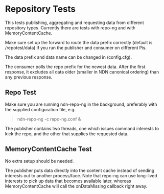 Repository Tests
================

This tests publishing, aggregating and requesting data from different repository types. Currently there are tests with repo-ng and with MemoryContentCache.

Make sure set up the forward to route the data prefix correctly (default is /repotest/data) if you run the publisher and consumer on different Pis.

The data prefix and data name can be changed in (config.cfg).

The consumer polls the repo prefix for the newest data. After the first response, it excludes all data older (smaller in NDN canonical ordering) than any previous response.  


Repo Test
---------
Make sure you are running ndn-repo-ng in the background, preferably with the supplied configuration file, e.g.
>    ndn-repo-ng -c repo-ng.conf &

The publisher contains two threads, one which issues command interests to kick the repo, and the other that supplies the requested data.  


MemoryContentCache Test
-----------------------
No extra setup should be needed.  

The publisher puts data directly into the content cache instead of sending interests out to another process/face.  Note that repo-ng can use long-lived interests to pick up data that becomes available later, whereas MemoryContentCache will call the onDataMissing callback right away.  
 
